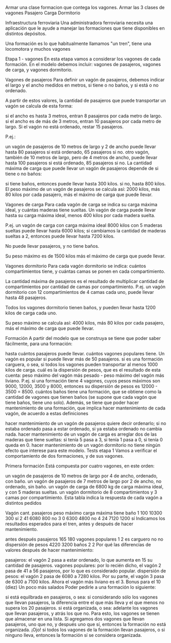 Armar una clase formacion que contega los vagones.
Armar las 3 clases de vagones
Pasajero
Carga
Dormitorio

Infraestructura ferroviaria
Una administradora ferroviaria necesita una aplicación que le ayude a manejar las formaciones que tiene disponibles en distintos depósitos.

Una formación es lo que habitualmente llamamos "un tren", tiene una locomotora y muchos vagones

Etapa 1 - vagones
En esta etapa vamos a considerar los vagones de cada formación.
En el modelo debemos incluir: vagones de pasajeros, vagones de carga, y vagones dormitorio.

Vagones de pasajeros
Para definir un vagón de pasajeros, debemos indicar el largo y el ancho medidos en metros, si tiene o no baños, y si está o no ordenado.

A partir de estos valores, la cantidad de pasajeros que puede transportar un vagón se calcula de esta forma:

si el ancho es hasta 3 metros, entran 8 pasajeros por cada metro de largo.
si el ancho es de más de 3 metros, entran 10 pasajeros por cada metro de largo.
Si el vagón no está ordenado, restar 15 pasajeros.

P.ej.:

un vagón de pasajeros de 10 metros de largo y 2 de ancho puede llevar hasta 80 pasajeros si está ordenado, 65 pasajeros si no.
otro vagón, también de 10 metros de largo, pero de 4 metros de ancho, puede llevar hasta 100 pasajeros si está ordenado, 85 pasajeros si no.
La cantidad máxima de carga que puede llevar un vagón de pasajeros depende de si tiene o no baños:

si tiene baños, entonces puede llevar hasta 300 kilos.
si no, hasta 800 kilos.
El peso máximo de un vagón de pasajeros se calcula así: 2000 kilos, más 80 kilos por cada pasajero, más el máximo de carga que puede llevar.

Vagones de carga
Para cada vagón de carga se indica su carga máxima ideal, y cuántas maderas tiene sueltas.
Un vagón de carga puede llevar hasta su carga máxima ideal, menos 400 kilos por cada madera suelta.

P.ej. un vagón de carga con carga máxima ideal 8000 kilos con 5 maderas sueltas puede llevar hasta 6000 kilos; si cambiamos la cantidad de maderas sueltas a 2, entonces puede llevar hasta 7200 kilos.

No puede llevar pasajeros, y no tiene baños.

Su peso máximo es de 1500 kilos más el máximo de carga que puede llevar.

Vagones dormitorio
Para cada vagón dormitorio se indica: cuántos compartimientos tiene, y cuántas camas se ponen en cada compartimiento.

La cantidad máxima de pasajeros es el resultado de multiplicar cantidad de compartimientos por cantidad de camas por compartimiento. P.ej. un vagón dormitorio con 12 compartimientos de 4 camas cada uno, puede llevar hasta 48 pasajeros.

Todos los vagones dormitorio tienen baños, y pueden llevar hasta 1200 kilos de carga cada uno.

Su peso máximo se calcula así: 4000 kilos, más 80 kilos por cada pasajero, más el máximo de carga que puede llevar.

Formación 
A partir del modelo que se construya se tiene que poder saber fácilmente, para una formación:

hasta cuántos pasajeros puede llevar.
cuántos vagones populares tiene. Un vagón es popular si puede llevar más de 50 pasajeros.
si es una formación carguera, o sea, si todos los vagones pueden transportar al menos 1000 kilos de carga.
cuál es la dispersión de pesos, que es el resultado de esta cuenta: peso máximo del vagón más pesado - peso máximo del vagón más liviano. P.ej. si una formación tiene 4 vagones, cuyos pesos máximos son 9000, 12000, 3500 y 8000, entonces su dispersión de pesos es 12000 - 3500 = 8500.
cuántos baños tiene una formación, que se obtiene como la cantidad de vagones que tienen baños (se supone que cada vagón que tiene baños, tiene uno solo).
Además, se tiene que poder hacer mantenimiento de una formación, que implica hacer mantenimiento de cada vagón, de acuerdo a estas definiciones

hacer mantenimiento de un vagón de pasajeros quiere decir ordenarlo; si no estaba ordenado pasa a estar ordenado, si ya estaba ordenado no cambia nada.
hacer mantenimiento de un vagón de carga es arreglar dos de las maderas que tiene sueltas: si tenía 5 pasa a 3, si tenía 1 pasa a 0, si tenía 0 queda en 0.
hacer mantenimiento de un vagón dormitorio no tiene ningún efecto que interese para este modelo.
Tests etapa 1
Vamos a verificar el comportamiento de dos formaciones, y de sus vagones.

Primera formación
Está compuesta por cuatro vagones, en este orden:

un vagón de pasajeros de 10 metros de largo por 4 de ancho, ordenado, con baño.
un vagón de pasajeros de 7 metros de largo por 2 de ancho, no ordenado, sin baño.
un vagón de carga de 6800 kg de carga máxima ideal, y con 5 maderas sueltas.
un vagón dormitorio de 8 compartimientos y 3 camas por compartimiento.
Esta tabla indica la respuesta de cada vagón a distintos pedidos

Vagón	cant. pasajeros	peso máximo	carga máxima	tiene baño
1	100	10300	300	sí
2	41	6080	800	no
3	0	6300	4800	no
4	24	7120	1200	sí
Indicamos los resultados esperados para el tren, antes y después de hacer mantenimiento.

antes	después
pasajeros	165	180
vagones populares	1	2
es carguero	no	no
dispersión de pesos	4220	3200
baños	2	2
Por qué las diferencias de valores después de hacer mantenimiento:

pasajeros: el vagón 2 pasa a estar ordenado, lo que aumenta en 15 su cantidad de pasajeros.
vagones populares: por lo recién dicho, el vagón 2 pasa de 41 a 56 pasajeros, por lo que es considerado popular.
dispersión de pesos: el vagón 2 pasa de 6080 a 7280 kilos. Por su parte, el vagón 3 pasa de 6300 a 7100 kilos. Ahora el vagón más liviano es el 3.
Bonus para el 10 (diez) Un poco más salados
Poder pedirle a una formación lo siguiente:

si está equilbrada en pasajeros, o sea: si considerando sólo los vagones que llevan pasajeros, la diferencia entre el que más lleva y el que menos no supera los 20 pasajeros.
si está organizada, o sea: adelante los vagones que llevan pasajeros, y atrás los que no. Para esto, los vagones se tienen que almacenar en una lista. Si agregamos dos vagones que llevan pasajeros, uno que no, y después uno que sí, entonces la formación no está organizada.
¡Ojo! si todos los vagones de la formación llevan pasajeros, o si ninguno lleva, entonces la formación sí se considera organizada.
